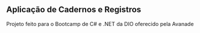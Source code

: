 ## Aplicação de Cadernos e Registros

 Projeto feito para o Bootcamp de C# e .NET da DIO oferecido pela Avanade
